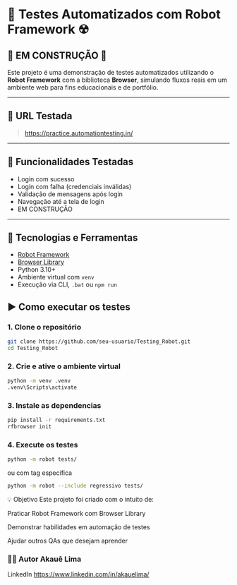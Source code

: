 # 🤖 Testes Automatizados com Robot Framework ☢


## 🚧 EM CONSTRUÇÃO 🚧 ## 


Este projeto é uma demonstração de testes automatizados utilizando o **Robot Framework** com a biblioteca **Browser**, simulando fluxos reais em um ambiente web para fins educacionais e de portfólio.

---

## 🔗 URL Testada

> https://practice.automationtesting.in/

---

## 🧪 Funcionalidades Testadas

- Login com sucesso
- Login com falha (credenciais inválidas)
- Validação de mensagens após login
- Navegação até a tela de login
- EM CONSTRUÇÃO

---

## 🧰 Tecnologias e Ferramentas

- [Robot Framework](https://robotframework.org/)
- [Browser Library](https://github.com/MarketSquare/robotframework-browser)
- Python 3.10+
- Ambiente virtual com `venv`
- Execução via CLI, `.bat` ou `npm run`


## ▶️ Como executar os testes

### 1. Clone o repositório
```bash 
git clone https://github.com/seu-usuario/Testing_Robot.git
cd Testing_Robot
```


### 2. Crie e ative o ambiente virtual
```bash 
python -m venv .venv
.venv\Scripts\activate
```

### 3. Instale as dependencias
```bash
pip install -r requirements.txt
rfbrowser init
```


### 4. Execute os testes
```bash
python -m robot tests/
```
ou com tag especifica
```bash
python -m robot --include regressivo tests/
```
💡 Objetivo
Este projeto foi criado com o intuito de:

Praticar Robot Framework com Browser Library

Demonstrar habilidades em automação de testes

Ajudar outros QAs que desejam aprender


### 🙋‍♂️ Autor  Akauê Lima
LinkedIn 
https://www.linkedin.com/in/akauelima/
